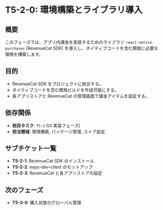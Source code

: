# T5-2-0: 環境構築とライブラリ導入

## 概要

このフェーズでは、アプリ内課金を実装するためのライブラリ `react-native-purchases` (RevenueCat SDK) を導入し、ネイティブコードを含む開発に必要な環境を構築します。

## 目的

- RevenueCat SDK をプロジェクトに統合する。
- ネイティブコードを含む開発ビルドを作成可能にする。
- 各アプリストアと RevenueCat の管理画面で課金アイテムを設定する。

## 依存関係

- **依存タスク**: `T5-1` (UI 実装フェーズ)
- **担当領域**: 環境構築, パッケージ管理, ストア設定

## サブチケット一覧

- **T5-2-1**: RevenueCat SDK のインストール
- **T5-2-2**: expo-dev-client のセットアップ
- **T5-2-3**: RevenueCat と各アプリストアの設定

## 次のフェーズ

- **T5-3-0**: 購入状態のグローバル管理
